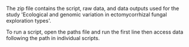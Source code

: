 The zip file contains the script, raw data, and data outputs used for the study 'Ecological and genomic variation in ectomycorrhizal fungal exploration types'.

To run a script, open the paths file and run the first line then access data following the path in individual scripts.
